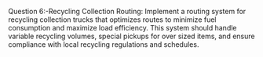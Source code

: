 Question 6:-Recycling Collection Routing: Implement a routing system for recycling collection trucks that optimizes routes to minimize fuel consumption and maximize load efficiency. This system should handle variable recycling volumes, special pickups for over sized items, and ensure compliance with local recycling regulations and schedules.
